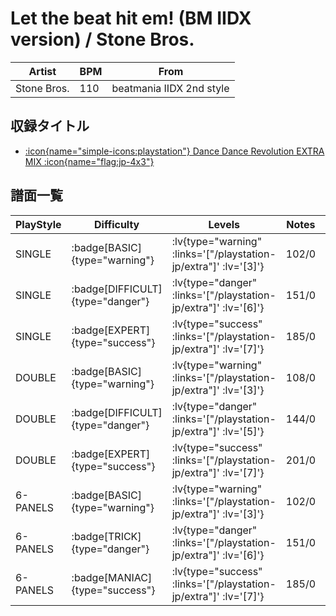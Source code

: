 # Let the beat hit em! (BM IIDX version) / Stone Bros.

|Artist|BPM|From|
|------|---|----|
|Stone Bros.|110|beatmania IIDX 2nd style|

## 収録タイトル

- [ :icon{name="simple-icons:playstation"} Dance Dance Revolution EXTRA MIX :icon{name="flag:jp-4x3"} ](/playstation-jp/extra)

## 譜面一覧

|PlayStyle|Difficulty|Levels|Notes|Movie|
|---------|----------|------|-----|-----|
|SINGLE| :badge[BASIC]{type="warning"} | :lv{type="warning" :links='["/playstation-jp/extra"]' :lv='[3]'} |102/0||
|SINGLE| :badge[DIFFICULT]{type="danger"} | :lv{type="danger" :links='["/playstation-jp/extra"]' :lv='[6]'} |151/0||
|SINGLE| :badge[EXPERT]{type="success"} | :lv{type="success" :links='["/playstation-jp/extra"]' :lv='[7]'} |185/0||
|DOUBLE| :badge[BASIC]{type="warning"} | :lv{type="warning" :links='["/playstation-jp/extra"]' :lv='[3]'} |108/0||
|DOUBLE| :badge[DIFFICULT]{type="danger"} | :lv{type="danger" :links='["/playstation-jp/extra"]' :lv='[5]'} |144/0||
|DOUBLE| :badge[EXPERT]{type="success"} | :lv{type="success" :links='["/playstation-jp/extra"]' :lv='[7]'} |201/0||
|6-PANELS| :badge[BASIC]{type="warning"} | :lv{type="warning" :links='["/playstation-jp/extra"]' :lv='[3]'} |102/0||
|6-PANELS| :badge[TRICK]{type="danger"} | :lv{type="danger" :links='["/playstation-jp/extra"]' :lv='[6]'} |151/0||
|6-PANELS| :badge[MANIAC]{type="success"} | :lv{type="success" :links='["/playstation-jp/extra"]' :lv='[7]'} |185/0||
